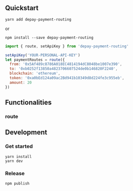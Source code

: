 ## Quickstart

```
yarn add depay-payment-routing
```

or 

```
npm install --save depay-payment-routing
```

```javascript
import { route, setApiKey } from 'depay-payment-routing'

setApiKey('YOUR-PERSONAL-API-KEY')
let paymentRoutes = route({
  from: '0x5Af489c8786A018EC4814194dC8048be1007e390',
  to: '0xb0252f13850a4823706607524de0b146820F2240',
  blockchain: 'ethereum',
  token: '0xa0bEd124a09ac2Bd941b10349d8d224fe3c955eb',
  amount: 20
})
```

## Functionalities

### route

## Development

### Get started

```
yarn install
yarn dev
```

### Release

```
npm publish
```
